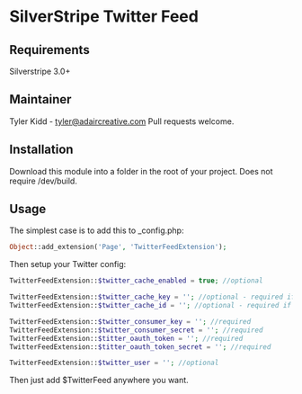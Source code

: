 SilverStripe Twitter Feed
=========================

## Requirements
Silverstripe 3.0+

## Maintainer
Tyler Kidd - tyler@adaircreative.com
Pull requests welcome.

## Installation
Download this module into a folder in the root of your project. Does not require /dev/build.

## Usage
The simplest case is to add this to _config.php:

```php
Object::add_extension('Page', 'TwitterFeedExtension');
```

Then setup your Twitter config:

```php
TwitterFeedExtension::$twitter_cache_enabled = true; //optional

TwitterFeedExtension::$twitter_cache_key = ''; //optional - required if $twitter_cache_enabled is true
TwitterFeedExtension::$twitter_cache_id = ''; //optional - required if $twitter_cache_enabled is true

TwitterFeedExtension::$twitter_consumer_key = ''; //required
TwitterFeedExtension::$twitter_consumer_secret = ''; //required
TwitterFeedExtension::$titter_oauth_token = ''; //required
TwitterFeedExtension::$titter_oauth_token_secret = ''; //required

TwitterFeedExtension::$twitter_user = ''; //optional
```

Then just add $TwitterFeed anywhere you want.
